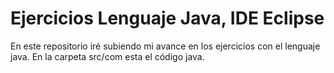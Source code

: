 # Ejercicios Lenguaje Java, IDE Eclipse
En este repositorio iré subiendo mi avance en los ejercicios con el lenguaje java.
En la carpeta src/com esta el código java.
